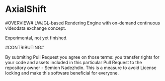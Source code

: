 AxialShift
==========

#OVERVIEW#
LWJGL-based Rendering Engine with on-demand continuous videodata exchange concept.

Experimental, not yet finished.

#CONTRIBUTING#

By submiting Pull Request you agree on those terms: you transfer rights for your code and assets included in this particular Pull Request to the repository owner - Semion Nadezhdin. This is a measure to avoid License locking and make this software beneficial for everyone.
